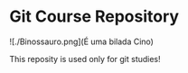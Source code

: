 # Git Course Repository

![./Binossauro.png](É uma bilada Cino)

This reposity is used only for git studies!
